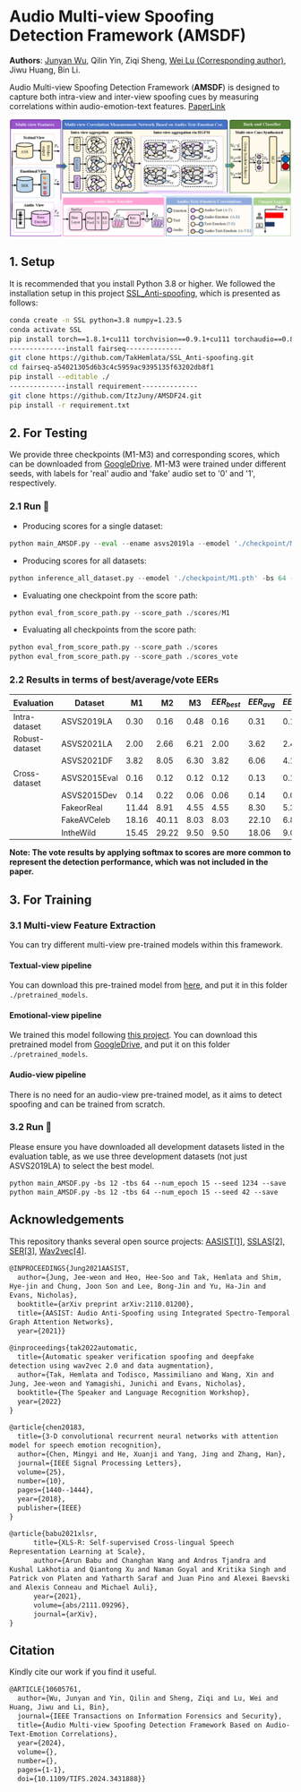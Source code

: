 # Audio Multi-view Spoofing Detection Framework (AMSDF)

**Authors**: [Junyan Wu](https://www.researchgate.net/profile/Wu-Junyan-5/research), Qilin Yin, Ziqi Sheng, [Wei Lu (Corresponding author)](https://cse.sysu.edu.cn/content/2461), Jiwu Huang, Bin Li.


Audio Multi-view Spoofing Detection Framework (**AMSDF**) is designed to capture both intra-view and inter-view spoofing cues by measuring correlations within audio-emotion-text features. [PaperLink](https://ieeexplore.ieee.org/document/10605761)

![framework](./fig/framework.jpg)


## 1. Setup

It is recommended that you install Python 3.8 or higher. We followed the installation setup in this project [SSL_Anti-spoofing](https://github.com/TakHemlata/SSL_Anti-spoofing), which is presented as follows:

```bash
conda create -n SSL python=3.8 numpy=1.23.5
conda activate SSL
pip install torch==1.8.1+cu111 torchvision==0.9.1+cu111 torchaudio==0.8.1 -f https://download.pytorch.org/whl/torch_stable.html
--------------install fairseq--------------
git clone https://github.com/TakHemlata/SSL_Anti-spoofing.git
cd fairseq-a54021305d6b3c4c5959ac9395135f63202db8f1
pip install --editable ./
--------------install requirement--------------
git clone https://github.com/ItzJuny/AMSDF24.git
pip install -r requirement.txt
```


## 2. For Testing 
We provide three checkpoints (M1-M3) and corresponding scores, which can be downloaded from [GoogleDrive](https://drive.google.com/drive/folders/1XjVZ6K12KdC3Xm2Ri5l8FYpUJf5IlqPa?usp=sharing). M1-M3 were trained under different seeds, with labels for 'real' audio and 'fake' audio set to '0' and '1', respectively. 




### 2.1 Run 🚀

  - Producing scores for a single dataset:
  ```python
  python main_AMSDF.py --eval --ename asvs2019la --emodel './checkpoint/M1.pth' -tbs 64 --score_path './scores'
  ```
  
  - Producing scores for all datasets:
  
  ```python
  python inference_all_dataset.py --emodel './checkpoint/M1.pth' -bs 64 --score_path './scores'
  ```


  - Evaluating one checkpoint from the score path:
  ```python
  python eval_from_score_path.py --score_path ./scores/M1
  ```

  - Evaluating all checkpoints from the score path:
  ```python
  python eval_from_score_path.py --score_path ./scores
  python eval_from_score_path.py --score_path ./scores_vote
  ```

### 2.2 Results in terms of best/average/vote EERs
|      Evaluation                     | Dataset     | M1 | M2 | M3 | $EER_{best}$| $EER_{avg}$| $EER_{vote}$|
|---------------------------|-------------|-----------|-----------|-----------|--------------|-------------|-------------|
| Intra-dataset   | ASVS2019LA  |   0.30        |     0.16      |   0.48        |    0.16          |     0.31        |     0.16        |
| Robust-dataset  | ASVS2021LA  |   2.00        |    2.66       |   6.21        |       2.00       |   3.62          |     2.40        |
|                           | ASVS2021DF  |   3.82        |   8.05        |   6.30        |   3.82           |    6.06         |     4.10        |
| Cross-dataset   | ASVS2015Eval    |   0.16        |     0.12       |    0.12       |      0.12        |     0.13        |     0.11        |
|                           | ASVS2015Dev  |   0.14        |   0.22        |   0.06        |    0.06          |   0.14          |     0.06        |
|                           | FakeorReal  |   11.44        |   8.91        |    4.55       |      4.55        |     8.30        |     5.39        |
|                           | FakeAVCeleb |   18.16        |   40.11        |     8.03      |     8.03         |    22.10         |     6.80        |
|                           | IntheWild   |   15.45        |   29.22        |   9.50        |      9.50        |    18.06         |     9.03        |
  
**Note: The vote results by applying softmax to scores are more common to represent the detection performance, which was not included in the paper.**


## 3. For Training
### 3.1 Multi-view Feature Extraction
You can try different multi-view pre-trained models within this framework.

#### Textual-view pipeline
You can download this pre-trained model from [here](https://dl.fbaipublicfiles.com/fairseq/wav2vec/xlsr2_300m.pt), and put it in this folder `./pretrained_models`.
#### Emotional-view pipeline
We trained this model following [this project](https://github.com/Chien-Hung/Speech-Emotion-Recognition). You can download this pretrained model from [GoogleDrive]((https://drive.google.com/drive/folders/1XjVZ6K12KdC3Xm2Ri5l8FYpUJf5IlqPa?usp=sharing)), and put it on this folder `./pretrained_models`.

#### Audio-view pipeline
There is no need for an audio-view pre-trained model, as it aims to detect spoofing and can be trained from scratch.

### 3.2 Run 🚀
Please ensure you have downloaded all development datasets listed in the evaluation table, as we use three development datasets (not just ASVS2019LA) to select the best model.

```
python main_AMSDF.py -bs 12 -tbs 64 --num_epoch 15 --seed 1234 --save
python main_AMSDF.py -bs 12 -tbs 64 --num_epoch 15 --seed 42 --save
```



## Acknowledgements
This repository thanks several open source projects: [AASIST[1]](https://github.com/clovaai/aasist), [SSLAS[2]](https://github.com/TakHemlata/SSL_Anti-spoofing), [SER[3]](https://github.com/Chien-Hung/Speech-Emotion-Recognition), [Wav2vec[4]](https://github.com/facebookresearch/fairseq/tree/main/examples/wav2vec/xlsr). 

```
@INPROCEEDINGS{Jung2021AASIST,
  author={Jung, Jee-weon and Heo, Hee-Soo and Tak, Hemlata and Shim, Hye-jin and Chung, Joon Son and Lee, Bong-Jin and Yu, Ha-Jin and Evans, Nicholas},
  booktitle={arXiv preprint arXiv:2110.01200}, 
  title={AASIST: Audio Anti-Spoofing using Integrated Spectro-Temporal Graph Attention Networks}, 
  year={2021}}
```
```
@inproceedings{tak2022automatic,
  title={Automatic speaker verification spoofing and deepfake detection using wav2vec 2.0 and data augmentation},
  author={Tak, Hemlata and Todisco, Massimiliano and Wang, Xin and Jung, Jee-weon and Yamagishi, Junichi and Evans, Nicholas},
  booktitle={The Speaker and Language Recognition Workshop},
  year={2022}
}
```

```
@article{chen20183,
  title={3-D convolutional recurrent neural networks with attention model for speech emotion recognition},
  author={Chen, Mingyi and He, Xuanji and Yang, Jing and Zhang, Han},
  journal={IEEE Signal Processing Letters},
  volume={25},
  number={10},
  pages={1440--1444},
  year={2018},
  publisher={IEEE}
}
```
```
@article{babu2021xlsr,
      title={XLS-R: Self-supervised Cross-lingual Speech Representation Learning at Scale}, 
      author={Arun Babu and Changhan Wang and Andros Tjandra and Kushal Lakhotia and Qiantong Xu and Naman Goyal and Kritika Singh and Patrick von Platen and Yatharth Saraf and Juan Pino and Alexei Baevski and Alexis Conneau and Michael Auli},
      year={2021},
      volume={abs/2111.09296},
      journal={arXiv},
}
```

## Citation
Kindly cite our work if you find it useful.


```
@ARTICLE{10605761,
  author={Wu, Junyan and Yin, Qilin and Sheng, Ziqi and Lu, Wei and Huang, Jiwu and Li, Bin},
  journal={IEEE Transactions on Information Forensics and Security}, 
  title={Audio Multi-view Spoofing Detection Framework Based on Audio-Text-Emotion Correlations}, 
  year={2024},
  volume={},
  number={},
  pages={1-1},
  doi={10.1109/TIFS.2024.3431888}}
```
